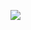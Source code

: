 ![](https://scontent.xx.fbcdn.net/v/t1.15752-9/450410552_434890706210506_6311596013096038382_n.jpg?_nc_cat=109&ccb=1-7&_nc_sid=0024fc&_nc_ohc=MQS1MVJ5gKsQ7kNvgFBB2gV&_nc_ad=z-m&_nc_cid=0&_nc_ht=scontent.xx&oh=03_Q7cD1QEwJhYmrg3HZGw82hCPa01_v_dafPCwXieDiRHwTihZzQ&oe=66BCF007)
